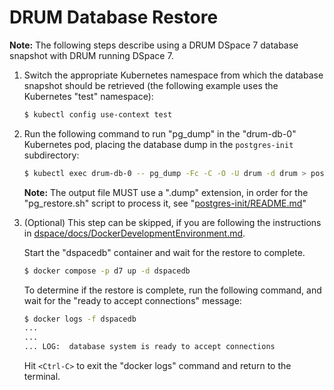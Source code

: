 # DRUM Database Restore

**Note:** The following steps describe using a DRUM DSpace 7 database snapshot
with DRUM running DSpace 7.

1) Switch the appropriate Kubernetes namespace from which the database snapshot
   should be retrieved (the following example uses the Kubernetes "test"
   namespace):

   ```bash
   $ kubectl config use-context test
   ```

2) Run the following command to run "pg_dump" in the "drum-db-0" Kubernetes pod,
   placing the database dump in the `postgres-init` subdirectory:

    ```bash
    $ kubectl exec drum-db-0 -- pg_dump -Fc -C -O -U drum -d drum > postgres-init/drum-db.dump
    ```

    **Note:** The output file MUST use a ".dump" extension, in order for the
   "pg_restore.sh" script to process it, see
   "[postgres-init/README.md](../../postgres-init/README.md)"

3) (Optional) This step can be skipped, if you are following the instructions in
   [dspace/docs/DockerDevelopmentEnvironment.md](DockerDevelopmentEnvironment.md).

   Start the "dspacedb" container and wait for the restore to complete.

    ```bash
    $ docker compose -p d7 up -d dspacedb
    ```

    To determine if the restore is complete, run the following command, and wait
    for the "ready to accept connections" message:

    ```bash
    $ docker logs -f dspacedb
    ...
    ...
    ... LOG:  database system is ready to accept connections
    ```

    Hit `<Ctrl-C>` to exit the "docker logs" command and return to the terminal.

